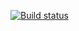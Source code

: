 [![Build status](https://ci.appveyor.com/api/projects/status/t3hl0am9jm7icd1u?svg=true)](https://ci.appveyor.com/project/AlenaFomina1/allure)
